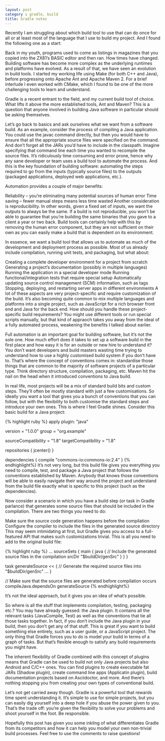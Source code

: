 ```yaml
---
layout: post
category : gradle, build
title: Gradle notes
---
```

Recently I am struggling about which build tool to use that can do once for all or at least most of the language that I use to build
my project. And I found the following one as a start:

Back in my youth, programs used to come as listings in magazines that you copied into the ZX81’s BASIC editor and then ran. How times have changed. Building software has become more complex as the underlying runtimes and platforms have evolved. As a result of that, we have seen an evolution in build tools. I started my working life using Make (for both C++ and Java), before progressing onto Apache Ant and Apache Maven 2. For a brief interlude I even worked with CMake, which I found to be one of the more challenging tools to learn and understand.

Gradle is a recent entrant to the field, and my current build tool of choice. What lifts it above the more established tools, Ant and Maven? This is a question that anyone involved in building Java software in particular should be asking themselves.

Let’s go back to basics and ask ourselves what we want from a software build. As an example, consider the process of compiling a Java application. You could use the javac command directly, but then you would have to ensure that all the appropriate source files were specified on the command. And don’t forget all the JARs you’d have to include in the classpath. Imagine specifying that command line each time you wanted to recompile the source files. It’s ridiculously time consuming and error prone, hence why any sane developer or team uses a build tool to automate the process. And this is the key foundation of building software: automating the steps required to go from the inputs (typically source files) to the outputs (packaged applications, deployed web applications, etc.).

Automation provides a couple of major benefits:

Reliability – you’re eliminating many potential sources of human error
Time saving – fewer manual steps means less time wasted
Another consideration is reproducibility. In other words, given a fixed set of inputs, we want the outputs to always be the same. If a build is not reproducible, you won’t be able to guarantee that you’re building the same binaries that you gave to a client a year or two back. Build tools can certainly help with this by removing the human error component, but they are not sufficient on their own as you can easily make a build that is dependent on its environment.

In essence, we want a build tool that allows us to automate as much of the development and deployment process as possible. Most of us already include compilation, running unit tests, and packaging, but what about:

Creating a complete developer environment for a project from scratch
Generating a project’s documentation (possibly in multiple languages)
Running the application in a special developer mode
Running functional/integration tests that require special setup
Automatically updating source control management (SCM) information, such as tags
Stopping, deploying, and restarting server apps in different environments
A lot of these aspects are very project-specific and require customization of the build. It’s also becoming quite common to mix multiple languages and platforms into a single project, such as JavaScript for a rich browser front end and Java for the back end. How should you handle these project-specific build requirements? You might use different tools or run special scripts manually, but that kind of appraoch takes you away from the ideal of a fully automated process, weakening the benefits I talked about earlier.

Full automation is an important goal for building software, but it’s not the sole one. How much effort does it takes to set up a software build in the first place and how easy it is for an outside or new hire to understand it? You don’t want developers and build masters wasting time trying to understand how to use a highly customised build system if you don’t have to. That’s where the concept of conventions comes in: standardise those things that are common to the majority of software projects of a particular type. Think directory structure, compilation, packaging, etc. Maven hit the nail on the head when it introduced conventions to Java build.

In real life, most projects will be a mix of standard build bits and custom steps. They’ll often be mostly standard with just a few customisations. So ideally you want a tool that gives you a bunch of conventions that you can follow, but with the flexibility to both customise the standard steps and introduce your own ones. This is where I feel Gradle shines. Consider this basic build for a Java project:

{% highlight ruby %}
apply plugin: "java"

version = "1.0.0"
group = "org.example"

sourceCompatibility = "1.8"
targetCompatibility = "1.8"

repositories {
    jcenter()
}

dependencies {
    compile "commons-io:commons-io:2.4"
}
{% endhighlight%}
It’s not very long, but this build file gives you everything you need to compile, test, and package a Java project that follows the conventions established by Maven. Anybody that knows those conventions will be able to easily navigate their way around the project and understand from the build file exactly what is specific to this project (such as the dependencies).

Now consider a scenario in which you have a build step (or task in Gradle parlance) that generates some source files that should be included in the compilation. There are two things you need to do:

Make sure the source code generation happens before the compilation
Configure the compiler to include the files in the generated source directory
This may seem intimidating at first, but Gradle gives you access to a full-featured API that makes such customizations trivial. This is all you need to add to the original build file:

{% highlight ruby %}
...
sourceSets {
    main {
        java {
            // Include the generated source files in the compilation
            srcDir "$buildDir/genSrc"
        }
    }
}

task generateSource << {
    // Generate the required source files into "$buildDir/genSrc"
    ...
}

// Make sure that the source files are generated before compilation occurs
compileJava.dependsOn generateSource
{% endhighlight%}

It’s not the ideal approach, but it gives you an idea of what’s possible.

So where is all the stuff that implements compilation, testing, packaging etc.? You may have already guessed: the Java plugin. It contains all the relevant tasks (JavaCompile, Test) as well as the conventions that tie all those tasks together. In fact, if you don’t include the Java plugin in your build, then you don’t get any of that stuff. This is great if you want to build something else entirely, such as a user guide, or a JavaScript project. The only thing that Gradle forces you to do is model your build in terms of a graph of tasks. But that’s flexible enough to satisfy any build requirements you might have.

The inherent flexibility of Gradle combined with this concept of plugins means that Gradle can be used to build not only Java projects but also Android and C/C++ ones. You can find plugins to create executable fat JARs (Shadow plugin), create command line apps (Applicatin plugin), build documentation projects based on Asciidoctor, and more. And there’s nothing stopping you from creating your own types of conventional build.

Let’s not get carried away though. Gradle is a powerful tool that rewards time spent understanding it. It’s simple to use for simple projects, but you can easily dig yourself into a deep hole if you abuse the power given to you. That’s the trade off: you’re given the flexibility to solve your problems and shoot yourself in the foot. Be responsible.

Hopefully this post has given you some inkling of what differentiates Gradle from its competitors and how it can help you model your own non-trivial build processes. Feel free to use the comments to raise questions!
